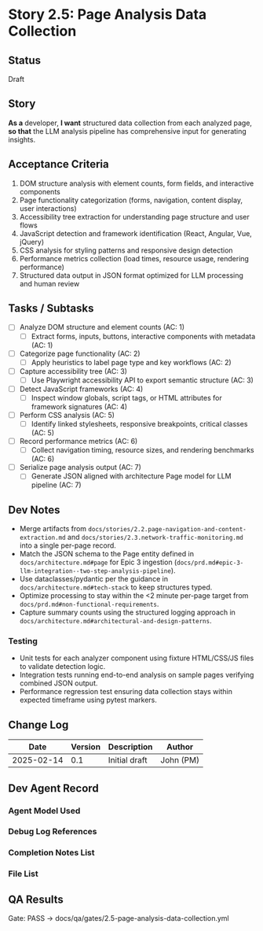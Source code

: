 # Story 2.5: Page Analysis Data Collection

## Status
Draft

## Story
**As a** developer,
**I want** structured data collection from each analyzed page,
**so that** the LLM analysis pipeline has comprehensive input for generating insights.

## Acceptance Criteria
1. DOM structure analysis with element counts, form fields, and interactive components
2. Page functionality categorization (forms, navigation, content display, user interactions)
3. Accessibility tree extraction for understanding page structure and user flows
4. JavaScript detection and framework identification (React, Angular, Vue, jQuery)
5. CSS analysis for styling patterns and responsive design detection
6. Performance metrics collection (load times, resource usage, rendering performance)
7. Structured data output in JSON format optimized for LLM processing and human review

## Tasks / Subtasks
- [ ] Analyze DOM structure and element counts (AC: 1)
  - [ ] Extract forms, inputs, buttons, interactive components with metadata (AC: 1)
- [ ] Categorize page functionality (AC: 2)
  - [ ] Apply heuristics to label page type and key workflows (AC: 2)
- [ ] Capture accessibility tree (AC: 3)
  - [ ] Use Playwright accessibility API to export semantic structure (AC: 3)
- [ ] Detect JavaScript frameworks (AC: 4)
  - [ ] Inspect window globals, script tags, or HTML attributes for framework signatures (AC: 4)
- [ ] Perform CSS analysis (AC: 5)
  - [ ] Identify linked stylesheets, responsive breakpoints, critical classes (AC: 5)
- [ ] Record performance metrics (AC: 6)
  - [ ] Collect navigation timing, resource sizes, and rendering benchmarks (AC: 6)
- [ ] Serialize page analysis output (AC: 7)
  - [ ] Generate JSON aligned with architecture Page model for LLM pipeline (AC: 7)

## Dev Notes
- Merge artifacts from `docs/stories/2.2.page-navigation-and-content-extraction.md` and `docs/stories/2.3.network-traffic-monitoring.md` into a single per-page record.
- Match the JSON schema to the Page entity defined in `docs/architecture.md#page` for Epic 3 ingestion (`docs/prd.md#epic-3-llm-integration--two-step-analysis-pipeline`).
- Use dataclasses/pydantic per the guidance in `docs/architecture.md#tech-stack` to keep structures typed.
- Optimize processing to stay within the <2 minute per-page target from `docs/prd.md#non-functional-requirements`.
- Capture summary counts using the structured logging approach in `docs/architecture.md#architectural-and-design-patterns`.

### Testing
- Unit tests for each analyzer component using fixture HTML/CSS/JS files to validate detection logic.
- Integration tests running end-to-end analysis on sample pages verifying combined JSON output.
- Performance regression test ensuring data collection stays within expected timeframe using pytest markers.

## Change Log
| Date | Version | Description | Author |
|------|---------|-------------|--------|
| 2025-02-14 | 0.1 | Initial draft | John (PM) |

## Dev Agent Record

### Agent Model Used

### Debug Log References

### Completion Notes List

### File List

## QA Results

Gate: PASS → docs/qa/gates/2.5-page-analysis-data-collection.yml
